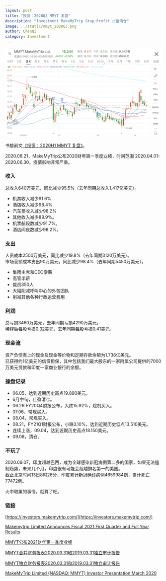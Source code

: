 ```yaml
---
layout: post
title: "投资：2020Q3 MMYT 复盘"
description: "Investment MakeMyTrip Stop-Profit 止盈清仓"
image: ../static/mmyt_2020Q3.png
author: ChenQi
category: Investment
---
```


![MMYT 2020Q3](../static/mmyt_2020Q3.png)

书接前文[《投资：2020H1 MMYT 复盘》](../mmyt-2020h1/)。

2020.08.21，MakeMyTrip公布2020财年第一季度业绩，时间范围 2020.04.01-2020.06.30。疫情影响非常严重。

### 收入

总收入640万美元，同比减少95.5%（去年同期总收入1.417亿美元）。

+ 机票收入减少91.6%
+ 酒店收入减少98.4%
+ 汽车票收入减少98.2%
+ 其他收入减少88.9%。
+ 机票航段数减少91.7%。
+ 酒店间夜数减少98.2%。

### 支出

人员成本2500万美元，同比减少19.8%（去年同期3120万美元）。  
市场营销成本支出90万美元，同比减少98.4%（去年同期5450万美元）。

+ 集团主席和CEO零薪
+ 高管半薪
+ 裁员350人
+ 大幅削减呼叫中心的外包团队
+ 削减其他各种行政运营费用

### 利润

总亏损3460万美元，去年同期亏损4290万美元。  
稀释后每股亏损0.32美元，去年同期每股亏损0.41美元。

### 现金流

资产负债表上的现金及现金等价物和定期存款余额为1.738亿美元。  
已获得约1亿美元的信贷担保，其中包括我们最大股东的一家附属公司提供的7000万美元贷款和印度一家商业银行的余额。

### 操盘记录

+ 06.05，达到近期历史高点19.890美元。
+ 6月中旬，止盈清仓。
+ 06.26 FY20Q4财报公布，大跌15.92%，趁机买入。
+ 07.06，常规买入。
+ 08.04，常规买入。
+ 08.21，FY21Q1财报公布，小跌3.10%，达到近期历史低点13.510美元。
+ 连续上涨，09.04，达到近期历史高点18.150美元。
+ 09.08，清仓。

### 不玩了

2020.09.07，印度超越巴西，成为全球感染新冠病例第二多的国家，如果无法遏制趋势，未来几个月，印度很有可能会超越排名第一的美国。  
截止北京时间13日8时26分，印度累计新冠确诊病例4659984例，累计死亡77472例。

火中取栗的事情，就算了吧。

### 链接

[https://investors.makemytrip.com/](https://investors.makemytrip.com/)

[Makemytrip Limited Announces Fiscal 2021 First Quarter and Full Year Results](https://investors.makemytrip.com/files/doc_financials/2021/q1/MMYT-Fiscal-2021-Q1-Earnings-Release-FINAL.pdf)

[MMYT公布2021财年第一季度业绩](https://news.futunn.com/translate/1436175321597963425/143934/0)

[MMYT合并财务报表2020.03.31和2019.03.31独立审计报告](https://news.futunn.com/translate/1467786221599523080/688222/0)

[MMYT独立财务报表2020.03.31和2019.03.31独立审计报告](https://news.futunn.com/translate/1467786221599523081/161264/0)

[MakeMyTrip Limited (NASDAQ: MMYT) Investor Presentation March 2020](https://s22.q4cdn.com/244830719/files/doc_presentations/2020/MMYT-IR-Presentation-March-2020.pdf)
